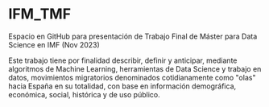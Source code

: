 # IFM_TMF
Espacio en GitHub para presentación de Trabajo Final de Máster para Data Science en IMF (Nov 2023)

Este trabajo tiene por finalidad describir, definir y anticipar, mediante algoritmos de Machine Learning, herramientas de Data Science y trabajo en datos, movimientos migratorios denominados cotidianamente como "olas" hacia España en su totalidad, con base en información demográfica, económica, social, histórica y de uso público.
